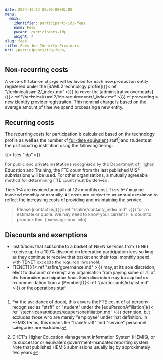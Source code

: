 ```yaml
---
date: 2024-10-23 00:00:00+02:00
menu:
  main:
    identifier: participants-idp-fees
    name: Fees
    parent: participants-idp
    weight: 4
slug: fees
title: Fees for Identity Providers
url: /participants/idp/fees/
---
```


## Non-recurring costs

A once-off take-on charge will be levied for each new production entity registered under the [SAML2 technology profile]({{< ref "/technical/saml2/_index.md" >}}) to cover the [administrative overheads]({{< ref "/technical/saml2/idp-requirements/_index.md" >}}) of processing a new identity provider registration. This nominal charge is based on the average amount of time we spend processing a new entity.

## Recurring costs

The recurring costs for participation is calculated based on the technology profile as well as the number of [full-time equivalent](https://en.wikipedia.org/wiki/Full-time_equivalent) staff[^fte] and students at the participating institution using the following tiering:

{{< fees "idp" >}}

For public and private institutions recognised by the [Department of Higher Education and Training](http://www.dhet.gov.za), the FTE count from the last published MIS[^HEMIS] submissions will be used. For other organisations, a mutually agreeable method for determining FTE count must be derived.

Tiers 1–4 are invoiced annually at 12× monthly cost. Tiers 5–7 may be invoiced monthly or annually. All costs are subject to an annual escalation to reflect the increasing costs of providing and maintaining the service.

> Please [contact us]({{< ref "/safire/contact/_index.md" >}}) for an estimate or quote. We may need to know your current FTE count to produce this.
{.message-box .info}

## Discounts and exemptions

- Institutions that subscribe to a basket of NREN services from TENET receive up-to a 100% discount on federation participation fees so long as they continue to receive that basket and their total monthly spend with TENET exceeds the required threshold.
- [TENET]({{< ref "safire/governance.md" >}}) may, at its sole discretion, elect to discount or exempt any organisation from paying some or all of the federation participation fees. Such discretion may be applied on recommendation from a [Member]({{< ref "/participants/idp/list.md" >}}) or the operations staff.

[^fte]: For the avoidance of doubt, this covers the FTE count of all persons recognised as &quot;staff&quot; or &quot;student&quot; under the [eduPersonAffiliation]({{< ref "/technical/attributes/edupersonaffiliation.md" >}}) definition, but excludes those who are merely &quot;employee&quot; under that definition. In HEMIS terms, this means the &quot;trade/craft&quot; and &quot;service&quot; personnel categories are excluded.
[^HEMIS]: DHET's Higher Education Management Information System (HEMIS), or its successor or equivalent government-mandated reporting system. Note that published HEMIS submissions usually lag by approximately two years.
